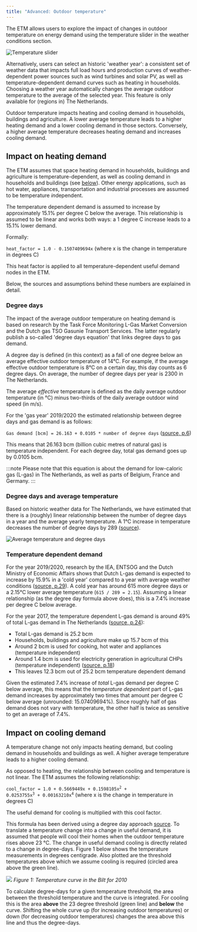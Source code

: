```yaml
---
title: "Advanced: Outdoor temperature"
---
```


The ETM allows users to explore the impact of changes in outdoor temperature on energy demand using the temperature slider in the weather conditions section.

![Temperature slider](/img/docs/20200526_temperature_slider.png)

Alternatively, users can select an historic 'weather year': a consistent set of weather data that impacts full load hours and production curves of weather-dependent power sources such as wind turbines and solar PV, as well as temperature-dependent demand curves such as heating in households. Choosing a weather year automatically changes the average outdoor temperature to the average of the selected year. This feature is only available for (regions in) The Netherlands.

Outdoor temperature impacts heating and cooling demand in households, buildings and agriculture. A lower average temperature leads to a higher heating demand and a lower cooling demand in those sectors. Conversely, a higher average temperature decreases heating demand and increases cooling demand.

## Impact on heating demand
The ETM assumes that space heating demand in households, buildings and agriculture is temperature-dependent, as well as cooling demand in households and buildings (see [below](#impact-on-cooling-demand)).  Other energy applications, such as hot water, appliances, transportation and industrial processes are assumed to be temperature *in*dependent.

The temperature dependent demand is assumed to increase by approximately 15.1% per degree C below the average. This relationship is assumed to be linear and works both ways: a 1 degree C increase leads to a 15.1% lower demand.

Formally:

<code>heat_factor = 1.0 - 0.1507409694x</code>
(where x is the change in temperature in degrees C)

This heat factor is applied to all temperature-dependent useful demand nodes in the ETM.

Below, the sources and assumptions behind these numbers are explained in detail.

### Degree days
The impact of the average outdoor temperature on heating demand is based on research by the Task Force Monitoring L-Gas Market Conversion and the Dutch gas TSO Gasunie Transport Services. The latter regularly publish a so-called 'degree days equation' that links degree days to gas demand.

A degree day is defined (in this context) as a fall of one degree below an average effective outdoor temperature of 14°C. For example, if the average effective outdoor temperature is 8°C on a certain day, this day counts as 6 degree days. On average, the number of degree days per year is 2300 in The Netherlands.

The average _effective_ temperature is defined as the daily average outdoor temperature (in °C) minus two-thirds of the daily average outdoor wind speed (in m/s).

For the 'gas year' 2019/2020 the estimated relationship between degree days and gas demand is as follows:

`Gas demand [bcm] = 26.163 + 0.0105 * number of degree days` ([source, p.6](https://refman.energytransitionmodel.com/publications/2116))

This means that 26.163 bcm (billion cubic metres of natural gas) is temperature independent. For each degree day, total gas demand goes up by 0.0105 bcm.

:::note
Please note that this equation is about the demand for low-caloric gas (L-gas) in The Netherlands, as well as parts of Belgium, France and Germany.
:::

### Degree days and average temperature
Based on historic weather data for The Netherlands, we have estimated that there is a (roughly) linear relationship between the number of degree days in a year and the average yearly temperature. A 1°C increase in temperature decreases the number of degree days by 289 ([source](https://refman.energytransitionmodel.com/publications/2117)).

![Average temperature and degree days](/img/docs/20200526_temperature_degree_days.png)

### Temperature dependent demand
For the year 2019/2020, research by the IEA, ENTSOG and the Dutch Ministry of Economic Affairs shows that Dutch L-gas demand is expected to increase by 15.9% in a 'cold year' compared to a year with average weather conditions ([source, p.29](https://refman.energytransitionmodel.com/publications/2113)). A cold year has around 615 more degree days or a 2.15°C lower average temperature (`615 / 289 = 2.15`). Assuming a linear relationship (as the degree day formula above does), this is a 7.4% increase per degree C below average.


For the year 2017, the temperature dependent L-gas demand is around 49% of total L-gas demand in The Netherlands ([source, p.24](https://refman.energytransitionmodel.com/publications/2114)):
 * Total L-gas demand is 25.2 bcm
 * Households, buildings and agriculture make up 15.7 bcm of this
 * Around 2 bcm is used for cooking, hot water and appliances (temperature independent)
 * Around 1.4 bcm is used for electricity generation in agricultural CHPs (temperature independent) ([source, p.18](https://refman.energytransitionmodel.com/publications/2115))
 * This leaves 12.3 bcm out of 25.2 bcm temperature dependent demand

 Given the estimated 7.4% increase of _total_ L-gas demand per degree C below average, this means that the _temperature dependent_ part of L-gas demand increases by approximately two times that amount per degree C below average (unrounded: 15.07409694%). Since roughly half of gas demand does not vary with temperature, the other half is twice as sensitive to get an average of 7.4%.


## Impact on cooling demand
A temperature change not only impacts heating demand, but cooling demand in households and buildings as well. A higher average temperature leads to a higher cooling demand.

As opposed to heating, the relationship between cooling and temperature is not linear. The ETM assumes the following relationship:

<code>cool_factor = 1.0 + 0.5669449x + 0.1598105x<sup>2</sup> + 0.0253755x<sup>3</sup> + 0.00163210x<sup>4</sup></code> (where x is the change in temperature in degrees C)

The useful demand for cooling is multiplied with this cool factor.

This formula has been derived using a degree day approach [source](http://en.wikipedia.org/wiki/Degree_day).
To translate a temperature change into a change in useful demand, it is assumed that people will cool their homes when the outdoor temperature rises above 23 °C. The change in useful demand cooling is directly related to a change in degree-days. Figure 1 below shows the temperature measurements in degrees centigrade. Also plotted are the threshold temperatures above which we assume cooling is required (circled area above the green line).

![](/img/docs/Degree_days_shaded.png)
*Figure 1: Temperature curve in the Bilt for 2010*

To calculate degree-days for a given temperature threshold, the area between the threshold temperature and the curve is integrated. For cooling this is the area **above** the 23 degree threshold (green line) and **below** the curve. Shifting the whole curve up (for increasing outdoor temperatures) or down (for decreasing outdoor temperatures) changes the area above this line and thus the degree-days.
